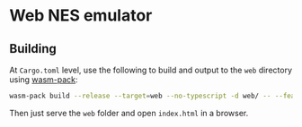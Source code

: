 # Web NES emulator

## Building

At `Cargo.toml` level, use the following to build and output to the `web` directory using [wasm-pack](https://rustwasm.github.io/wasm-pack/):

```bash
wasm-pack build --release --target=web --no-typescript -d web/ -- --features web
```

Then just serve the `web` folder and open `index.html` in a browser.
